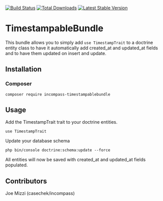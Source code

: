 [![Build Status](https://travis-ci.org/incompass/TimestampTraitBundle.svg?branch=master)](https://travis-ci.org/incompass/TimestampTraitBundle)
[![Total Downloads](https://poser.pugx.org/incompass/timestampable-bundle/downloads.svg)](https://packagist.org/packages/incompass/timestampable-bundle)
[![Latest Stable Version](https://poser.pugx.org/incompass/timestampable-bundle/v/stable.svg)](https://packagist.org/packages/incompass/timestampable-bundle)

TimestampableBundle
===================

This bundle allows you to simply add ```use TimestampTrait``` 
to a doctrine entity class to have it automatically add 
created_at and updated_at fields and to have them updated on
insert and update.

Installation
------------

### Composer
```
composer require incompass-timestampablebundle
```

Usage
-----

Add the TimestampTrait trait to your doctrine entities.

```
use TimestampTrait
```

Update your database schema
```
php bin/console doctrine:schema:update --force
```

All entities will now be saved with created_at and updated_at fields populated.

Contributors
------------

Joe Mizzi (casechek/incompass)
